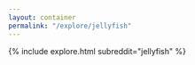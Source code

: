 ```yaml
---
layout: container
permalink: "/explore/jellyfish"
---
```


<link rel="stylesheet" type="text/css" href="/static/css/explore.css">
{% include explore.html subreddit="jellyfish" %}
